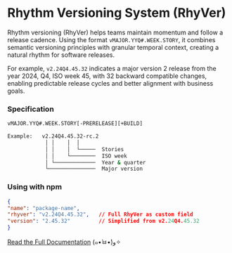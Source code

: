 # Rhythm Versioning System (RhyVer)

Rhythm versioning (RhyVer) helps teams maintain momentum and follow a release cadence. Using the format `vMAJOR.YYQ#.WEEK.STORY`, it combines semantic versioning principles with granular temporal context, creating a natural rhythm for software releases. 

For example, `v2.24Q4.45.32` indicates a major version 2 release from the year 2024, Q4, ISO week 45, with 32 backward compatible changes, enabling predictable release cycles and better alignment with business goals.


### Specification
```bash
vMAJOR.YYQ#.WEEK.STORY[-PRERELEASE][+BUILD]

Example:   v2.24Q4.45.32-rc.2
            │ │    │  │
            │ │    │  └─────  Stories
            │ │    └────────  ISO week
            │ └─────────────  Year & quarter
            └───────────────  Major version
```

### Using with npm
```json
{
"name": "package-name",
"rhyver": "v2.24Q4.45.32",   // Full RhyVer as custom field
"version": "2.45.32"         // Simplified from v2.24Q4.45.32
}
```

[Read the Full Documentation](https://rhyver.netlify.app/) (๑•̀ㅂ•́)و✧